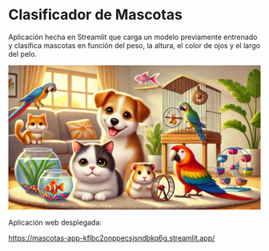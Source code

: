 # Clasificador de Mascotas

Aplicación hecha en Streamlit que carga un modelo previamente entrenado y clasifica mascotas en función del peso, la altura, el color de ojos y el largo del pelo.

<img src="img/mascotas.jpg" width="600">

Aplicación web desplegada:

<https://mascotas-app-kflbc2onppecsjsndbkq6g.streamlit.app/>
